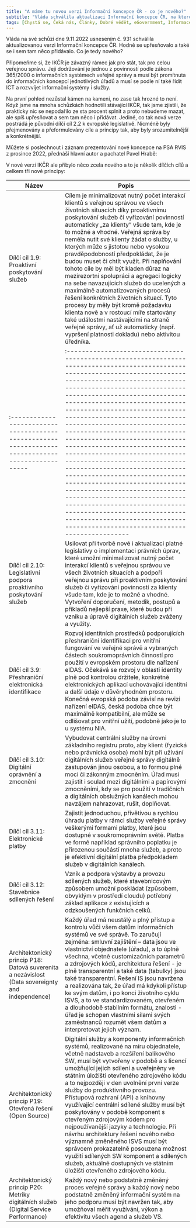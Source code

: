 ```yaml
---
title: "A máme tu novou verzi Informační koncepce ČR - co je nového?"
subtitle: "Vláda schválila aktualizaci Informační koncepce ČR, na kterou se budou muset všichni adaptovat. My jsme jediní, kdo vám přináší úplný přehled změn."
tags: [Chystá se, Čeká nás, Články, Dobré vědět, eGovernment, Informace, IKČR, Nepřehlédněte, Nová legislativa, Připravte se, Rozbory, Řízení EG, Zdroje znalostí]
---
```


Vláda na své schůzi dne 9.11.2022 usnesením č. 931 schválila aktualizovanou verzi Informační koncepce ČR. Hodně se upřesňovalo a také se i sem tam něco přidávalo. Co je tedy nového?






Připomeňme si, že IKČR je závazný rámec jak pro stát, tak pro celou veřejnou správu. Její dodržování je jednou z povinností podle zákona 365/2000 o informačních systémech veřejné správy a musí být promítnuta do informačních koncepcí jednotlivých úřadů a musí se podle ní také řídit ICT a rozvvíjet informační systémy i služby.




Na první pohled nezůstal kámen na kameni, no zase tak hrozné to není. Když jsme na mnoha schůzkách hodnotili stávající IKČR, tak jsme zjistili, že prakticky nic se nepodařilo ze sta procent splnit a proto nebudeme mazat, ale spíš upřesňovat a sem tam něco i přidávat. Jediné, co tak nová verze postrádá je původní dílčí cíl 2.2 k evropské legislativě. Nicméně byly přejmenovány a přeformulovány cíle a principy tak, aby byly srozumitelnější a konkrétnější.

Můžete si poslechnout i záznam prezentování nové koncepce na PSA RVIS z prosince 2022, přednáší hlavní autor a pachatel Pavel Hrabě:

<audio><source src="https://www.egovedu.cz/media/psarvisikcr2022shrnutihrabe.mp3"></audio>

V nové verzi IKČR ale přibylo něco zcela nového a to je několik dílčích cílů a celkem tři nové principy:




| Název | Popis |
|---------|------------|
| Dílčí cíl 1.9: Proaktivní poskytování služeb                                                     | Cílem je minimalizovat nutný počet interakcí klientů s veřejnou správou ve všech životních situacích díky proaktivnímu poskytování služeb či vyřizování povinností automaticky „za klienty“ všude tam, kde je to možné a vhodné. Veřejná správa by neměla nutit své klienty žádat o služby, u kterých může s jistotou nebo vysokou pravděpodobností předpokládat, že je budou muset či chtít využít. Při naplňování tohoto cíle by měl být kladen důraz na mezirezortní spolupráci a agregaci logicky na sebe navazujících služeb do ucelených a maximálně automatizovaných procesů řešení konkrétních životních situací. Tyto procesy by měly být kromě požadavku klienta nově a v rostoucí míře startovány také událostmi nastávajícími na straně veřejné správy, ať už automaticky (např. vypršení platnosti dokladu) nebo aktivitou úředníka. |
| :----------------------------------------------------------------------------------------------- | :------------------------------------------------------------------------------------------------------------------------------------------------------------------------------------------------------------------------------------------------------------------------------------------------------------------------------------------------------------------------------------------------------------------------------------------------------------------------------------------------------------------------------------------------------------------------------------------------------------------------------------------------------------------------------------------------------------------------------------------------------------------------------------------------------------------------------------------------ |
| Dílčí cíl 2.10: Legislativní podpora proaktivního poskytování služeb                             | Usilovat při tvorbě nové i aktualizaci platné legislativy o implementaci právních úprav, které umožní minimalizovat nutný počet interakcí klientů s veřejnou správou ve všech životních situacích a podpoří veřejnou správu při proaktivním poskytování služeb či vyřizování povinností za klienty všude tam, kde je to možné a vhodné. Vytvoření doporučení, metodik, postupů a příkladů nejlepší praxe, které budou při vzniku a úpravě digitálních služeb zváženy a využity.                                                                                                                                                                                                                                                                                                                                                                   |
| Dílčí cíl 3.9: Přeshraniční elektronická identifikace                                            | Rozvoj identitních prostředků podporujících přeshraniční identifikaci pro vnitřní fungování ve veřejné správě a vybraných částech soukromoprávních činností pro použití v evropském prostoru dle nařízení eIDAS. Očekává se rozvoj v oblasti identity plně pod kontrolou držitele, konkrétně elektronických aplikací uchovávající identitní a další údaje v důvěryhodném prostoru. Konečná evropská podoba závisí na revizi nařízení eIDAS, česká podoba chce být maximálně kompatibilní, ale může se odlišovat pro vnitřní užití, podobně jako je to u systému NIA.                                                                                                                                                                                                                                                                              |
| Dílčí cíl 3.10: Digitální oprávnění a zmocnění                                                   | Vybudovat centrální služby na úrovni základního registru proto, aby klient (fyzická nebo právnická osoba) mohl být při užívání digitálních služeb veřejné správy digitálně zastupován jinou osobou, a to formou plné moci či zákonným zmocněním. Úřad musí zajistit i soulad mezi digitálními a papírovými zmocněními, kdy se pro použití v tradičních a digitálních obslužných kanálech mohou navzájem nahrazovat, rušit, doplňovat.                                                                                                                                                                                                                                                                                                                                                                                                             |
| Dílčí cíl 3.11: Elektronické platby                                                              | Zajistit jednoduchou, přívětivou a rychlou úhradu platby v rámci služby veřejné správy veškerými formami platby, které jsou dostupné v soukromoprávním světě. Platba ve formě například správního poplatku je přirozenou součástí mnoha služeb, a proto je efektivní digitální platba předpokladem služeb v digitálních kanálech.                                                                                                                                                                                                                                                                                                                                                                                                                                                                                                                 |
| Dílčí cíl 3.12: Stavebnice sdílených řešení                                                      | Vznik a podpora výstavby a provozu sdílených služeb, které stavebnicovým způsobem umožní poskládat (způsobem, obvyklým v prostředí cloudu) potřebný základ aplikace z existujících a odzkoušených funkčních celků.                                                                                                                                                                                                                                                                                                                                                                                                                                                                                                                                                                                                                                |
| Architektonický princip P18: Datová suverenita a nezávislost (Data sovereignty and independence) | Každý úřad má neustálý a plný přístup a kontrolu vůči všem datům informačních systémů ve své správě. To zaručují zejména: smluvní zajištění – data jsou ve vlastnictví objednatele (úřadu), a to úplně všechna, včetně customizačních parametrů a zdrojových kódů, architektura řešení - je plně transparentní a také data (tabulky) jsou také transparentní. Řešení IS jsou navržena a realizována tak, že úřad má kdykoli přístup ke svým datům, i po konci životního cyklu ISVS, a to ve standardizovaném, otevřeném a dlouhodobě stabilním formátu, znalosti - úřad je schopen vlastními silami svých zaměstnanců rozumět všem datům a interpretovat jejich význam.                                                                                                                                                                           |
| Architektonický princip P19: Otevřená řešení (Open Source)                                       | Digitální služby a komponenty informačních systémů, realizované na míru objednatele, včetně nadstaveb a rozšíření balíkového SW, musí být vytvořeny v podobě a s licencí umožňující jejich sdílení a uveřejněny ve státním úložišti otevřeného zdrojového kódu a to nejpozději v den uvolnění první verze služby do produktivního provozu. Přístupová rozhraní (API) a knihovny využívající centrální sdílené služby musí být poskytovány v podobě komponent s otevřeným zdrojovým kódem pro nejpoužívanější jazyky a technologie. Při návrhu architektury řešení nového nebo významně změněného ISVS musí být správcem prokazatelně posouzena možnost využití sdílených SW komponent a sdílených služeb, aktuálně dostupných ve státním úložišti otevřeného zdrojového kódu.                                                                     |
| Architektonický princip P20: Metriky digitálních služeb (Digital Service Performance)            | Každý nový nebo podstatně změněný proces veřejné správy a každý nový nebo podstatně změněný informační systém na jeho podporu musí být navržen tak, aby umožňoval měřit využívání, výkon a efektivitu všech agend a služeb VS.                                                                                                                                                                                                                                                                                                                                                                                                                                                                                                                                                                                                                    |

